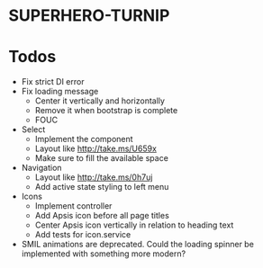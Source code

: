 SUPERHERO-TURNIP
========


# Todos

- Fix strict DI error
- Fix loading message
	- Center it vertically and horizontally
	- Remove it when bootstrap is complete
	- FOUC
- Select
	- Implement the component
	- Layout like http://take.ms/U659x
	- Make sure to fill the available space
- Navigation
	- Layout like http://take.ms/0h7uj
	- Add active state styling to left menu
- Icons
	- Implement controller
	- Add Apsis icon before all page titles
	- Center Apsis icon vertically in relation to heading text
	- Add tests for icon.service
- SMIL animations are deprecated. Could the loading spinner be implemented with something more modern?
